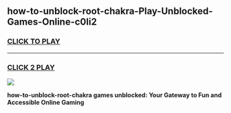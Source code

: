 
## how-to-unblock-root-chakra-Play-Unblocked-Games-Online-c0li2
<h3>
<a href="https://premium76.site?title=how-to-unblock-root-chakra&ref=25A">CLICK TO PLAY</a></h3>
<hr>

<h3>
<a href="https://premium76.site?title=how-to-unblock-root-chakra&ref=25A">CLICK 2 PLAY</a>
  
</h3>

<a href="https://premium76.site?title=how-to-unblock-root-chakra&ref=25A"><img src="https://clearcache.store/games.png"></a>


**how-to-unblock-root-chakra games unblocked: Your Gateway to Fun and Accessible Online Gaming**
